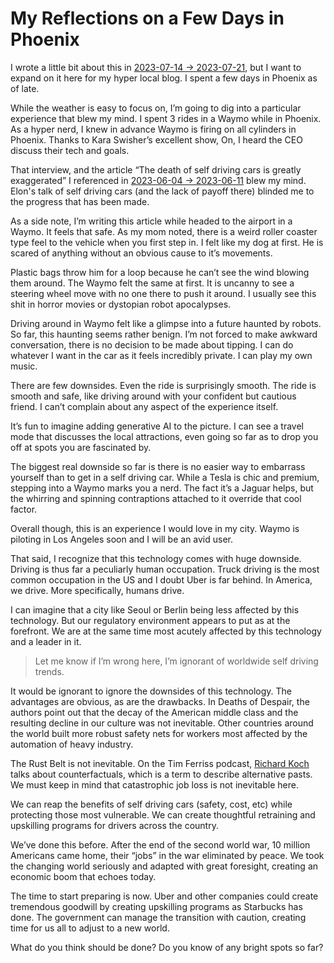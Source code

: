# My Reflections on a Few Days in Phoenix

I wrote a little bit about this in [2023-07-14 → 2023-07-21](craftdocs://open?blockId=7D4E8B22-2B0A-4EF9-9750-DBF5E0142662&spaceId=39db71e6-b0ef-91da-9286-dc6403d96544), but I want to expand on it here for my hyper local blog. I spent a few days in Phoenix as of late.

While the weather is easy to focus on, I’m going to dig into a particular experience that blew my mind. I spent 3 rides in a Waymo while in Phoenix. As a hyper nerd, I knew in advance Waymo is firing on all cylinders in Phoenix. Thanks to Kara Swisher’s excellent show, On, I heard the CEO discuss their tech and goals.

That interview, and the article “The death of self driving cars is greatly exaggerated” I referenced in [2023-06-04 → 2023-06-11](craftdocs://open?blockId=1E17F5F0-11B7-4343-9006-CBEE45A2B8C7&spaceId=39db71e6-b0ef-91da-9286-dc6403d96544) blew my mind. Elon's talk of self driving cars (and the lack of payoff there) blinded me to the progress that has been made.

As a side note, I’m writing this article while headed to the airport in a Waymo. It feels that safe. As my mom noted, there is a weird roller coaster type feel to the vehicle when you first step in. I felt like my dog at first. He is scared of anything without an obvious cause to it’s movements.

Plastic bags throw him for a loop because he can’t see the wind blowing them around. The Waymo felt the same at first. It is uncanny to see a steering wheel move with no one there to push it around. I usually see this shit in horror movies or dystopian robot apocalypses.

Driving around in Waymo felt like a glimpse into a future haunted by robots. So far, this haunting seems rather benign. I’m not forced to make awkward conversation, there is no decision to be made about tipping. I can do whatever I want in the car as it feels incredibly private. I can play my own music.

There are few downsides. Even the ride is surprisingly smooth. The ride is smooth and safe, like driving around with your confident but cautious friend. I can’t complain about any aspect of the experience itself.

It’s fun to imagine adding generative AI to the picture. I can see a travel mode that discusses the local attractions, even going so far as to drop you off at spots you are fascinated by.

The biggest real downside so far is there is no easier way to embarrass yourself than to get in a self driving car. While a Tesla is chic and premium, stepping into a Waymo marks you a nerd. The fact it’s a Jaguar helps, but the whirring and spinning contraptions attached to it override that cool factor.

Overall though, this is an experience I would love in my city. Waymo is piloting in Los Angeles soon and I will be an avid user.

That said, I recognize that this technology comes with huge downside. Driving is thus far a peculiarly human occupation. Truck driving is the most common occupation in the US and I doubt Uber is far behind. In America, we drive. More specifically, humans drive.

I can imagine that a city like Seoul or Berlin being less affected by this technology. But our regulatory environment appears to put as at the forefront. We are at the same time most acutely affected by this technology and a leader in it.

> Let me know if I’m wrong here, I’m ignorant of worldwide self driving trends.

It would be ignorant to ignore the downsides of this technology. The advantages are obvious, as are the drawbacks. In Deaths of Despair, the authors point out that the decay of the American middle class and the resulting decline in our culture was not inevitable. Other countries around the world built more robust safety nets for workers most affected by the automation of heavy industry.

The Rust Belt is not inevitable. On the Tim Ferriss podcast, [Richard Koch](https://open.spotify.com/episode/1lEgrjwkuVdCCj6l4CBXmV?si=bdc453a3580240a1) talks about counterfactuals, which is a term to describe alternative pasts. We must keep in mind that catastrophic job loss is not inevitable here.

We can reap the benefits of self driving cars (safety, cost, etc) while protecting those most vulnerable. We can create thoughtful retraining and upskilling programs for drivers across the country.

We’ve done this before. After the end of the second world war, 10 million Americans came home, their “jobs” in the war eliminated by peace. We took the changing world seriously and adapted with great foresight, creating an economic boom that echoes today.

The time to start preparing is now. Uber and other companies could create tremendous goodwill by creating upskilling programs as Starbucks has done. The government can manage the transition with caution, creating time for us all to adjust to a new world.

What do you think should be done? Do you know of any bright spots so far?

